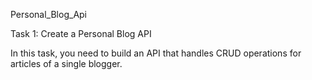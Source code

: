 Personal_Blog_Api

Task 1: Create a Personal Blog API

In this task, you need to build an API that handles CRUD operations for articles of a single blogger.
